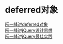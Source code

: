 # deferred对象<br/>
[阮一峰讲deferred对象](http://es6.ruanyifeng.com/#docs/promise)<br/>
[阮一峰讲jQuery设计思想](http://www.ruanyifeng.com/blog/2011/07/jquery_fundamentals.html)<br/>
[阮一峰讲jQuery最佳实践](http://www.ruanyifeng.com/blog/2011/08/jquery_best_practices.html)<br/>

